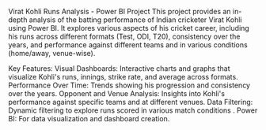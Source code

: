 Virat Kohli Runs Analysis - Power BI Project
This project provides an in-depth analysis of the batting performance of Indian cricketer Virat Kohli using Power BI. It explores various aspects of his cricket career, including his runs across different formats (Test, ODI, T20), consistency over the years, and performance against different teams and in various conditions (home/away, venue-wise).

Key Features:
Visual Dashboards: Interactive charts and graphs that visualize Kohli's runs, innings, strike rate, and average across formats.
Performance Over Time: Trends showing his progression and consistency over the years.
Opponent and Venue Analysis: Insights into Kohli's performance against specific teams and at different venues.
Data Filtering: Dynamic filtering to explore runs scored in various match conditions .
Power BI: For data visualization and dashboard creation.
